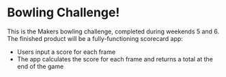 Bowling Challenge!
=================

This is the Makers bowling challenge, completed during weekends 5 and 6. The finished product will be a fully-functioning scorecard app:
- Users input a score for each frame
- The app calculates the score for each frame and returns a total at the end of the game
